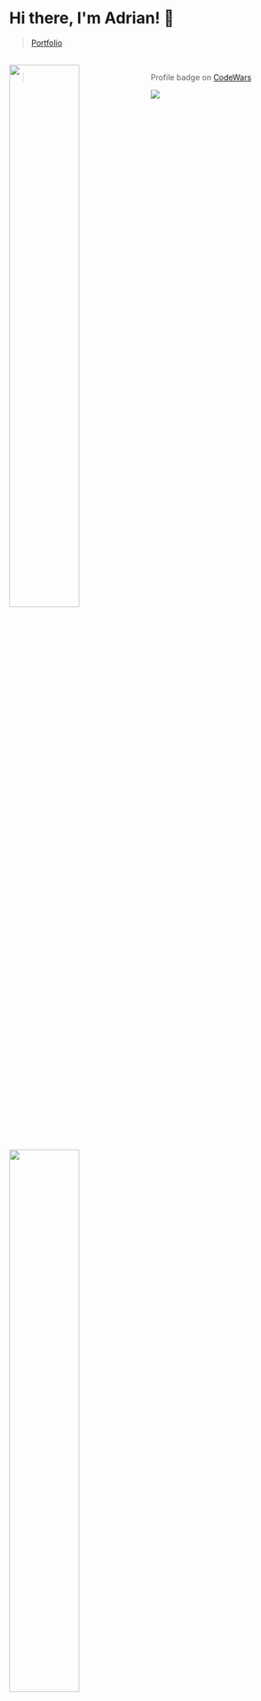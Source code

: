 # Hi there, I'm Adrian! 👋 

> [Portfolio](https://portfolio-aliadrian.vercel.app/)
<br>
<div>
<img align="left" width="50%" src="https://github-readme-stats.vercel.app/api?username=aliadrian&hide=stars,issues&show_icons=true&theme=radical" />
<img align="left" width="50%" src="https://github-readme-stats.vercel.app/api/top-langs/?username=aliadrian&layout=compact&theme=radical" />
</div>

> Profile badge on [CodeWars](https://www.codewars.com/users/aliadrian)
<div>
  <img src="https://www.codewars.com/users/aliadrian/badges/large" />
</div>
<!-- <pre>
Below is the languages I use to program in the most.
</pre>
<img align="left" src="https://img.shields.io/badge/html5-%23E34F26.svg?style=for-the-badge&logo=html5&logoColor=white" />
<img align="left" src="https://img.shields.io/badge/css3-%231572B6.svg?style=for-the-badge&logo=css3&logoColor=white" />
<img align="left" src="https://img.shields.io/badge/javascript-%23323330.svg?style=for-the-badge&logo=javascript&logoColor=%23F7DF1E" />
<img align="left" src="https://img.shields.io/badge/react-%2320232a.svg?style=for-the-badge&logo=react&logoColor=%2361DAFB" />
<img src="https://img.shields.io/badge/c%23-%23239120.svg?style=for-the-badge&logo=c-sharp&logoColor=white" /> -->
